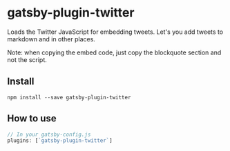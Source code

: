 # gatsby-plugin-twitter

Loads the Twitter JavaScript for embedding tweets. Let's you add tweets to
markdown and in other places.

Note: when copying the embed code, just copy the blockquote section and not the
script.

## Install

`npm install --save gatsby-plugin-twitter`

## How to use

```javascript
// In your gatsby-config.js
plugins: [`gatsby-plugin-twitter`]
```

